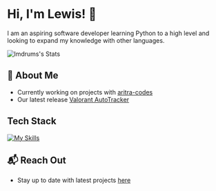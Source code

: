 # Hi, I'm Lewis! 👋

I am an aspiring software developer learning Python to a high level and looking to expand my knowledge with other languages.

![lmdrums's Stats](https://github-readme-stats.vercel.app/api?username=lmdrums&theme=vue-dark&show_icons=true&hide_border=true&count_private=true)

## 🚀 About Me

- Currently working on projects with [aritra-codes](https://github.com/aritra-codes)
- Our latest release [Valorant AutoTracker](https://github.com/aritra-codes/valorant-autotracker)

## Tech Stack
[![My Skills](https://skillicons.dev/icons?i=py,html,css,js)](https://skillicons.dev)

## 📬 Reach Out

- Stay up to date with latest projects [here](https://instagram.com/lmprogramming)
